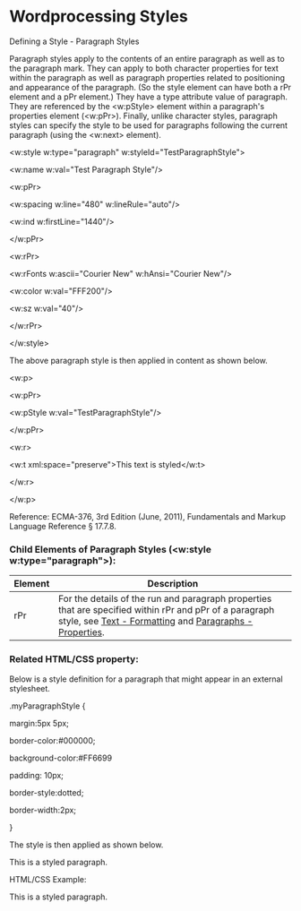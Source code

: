# Wordprocessing Styles

Defining a Style - Paragraph Styles

Paragraph styles apply to the contents of an entire paragraph as well as to the paragraph mark. They can apply to both character properties for text within the paragraph as well as paragraph properties related to positioning and appearance of the paragraph. (So the style element can have both a rPr element and a pPr element.) They have a type attribute value of paragraph. They are referenced by the <w:pStyle> element within a paragraph's properties element (<w:pPr>). Finally, unlike character styles, paragraph styles can specify the style to be used for paragraphs following the current paragraph (using the <w:next> element).

<w:style w:type="paragraph" w:styleId="TestParagraphStyle">

<w:name w:val="Test Paragraph Style"/>

<w:pPr>

<w:spacing w:line="480" w:lineRule="auto"/>

<w:ind w:firstLine="1440"/>

</w:pPr>

<w:rPr>

<w:rFonts w:ascii="Courier New" w:hAnsi="Courier New"/>

<w:color w:val="FFF200"/>

<w:sz w:val="40"/>

</w:rPr>

</w:style>

The above paragraph style is then applied in content as shown below.

<w:p>

<w:pPr>

<w:pStyle w:val="TestParagraphStyle"/>

</w:pPr>

<w:r>

<w:t xml:space="preserve">This text is styled</w:t>

</w:r>

</w:p>

Reference: ECMA-376, 3rd Edition (June, 2011), Fundamentals and Markup Language Reference § 17.7.8.

### Child Elements of Paragraph Styles (<w:style w:type="paragraph">):

| Element | Description                                                                                                                                                                                                           |
| ------- | --------------------------------------------------------------------------------------------------------------------------------------------------------------------------------------------------------------------- |
| rPr     | For the details of the run and paragraph properties that are specified within rPr and pPr of a paragraph style, see [Text - Formatting](WPtextFormatting.md) and [Paragraphs - Properties](WPparagraphProperties.md). |

### Related HTML/CSS property:

Below is a style definition for a paragraph that might appear in an external stylesheet.

.myParagraphStyle {

margin:5px 5px;

border-color:#000000;

background-color:#FF6699

padding: 10px;

border-style:dotted;

border-width:2px;

}

The style is then applied as shown below.

<div class="myparagraphStyle">This is a styled paragraph.</div>

HTML/CSS Example:

This is a styled paragraph.
